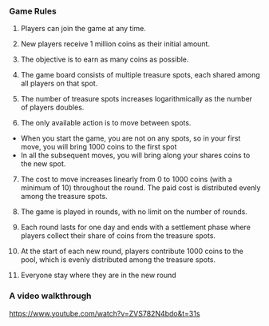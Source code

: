 ### Game Rules

1. Players can join the game at any time.

2. New players receive 1 million coins as their initial amount.

3. The objective is to earn as many coins as possible.

4. The game board consists of multiple treasure spots, each shared among all players on that spot. 
 
5. The number of treasure spots increases logarithmically as the number of players doubles.

6. The only available action is to move between spots.

- When you start the game, you are not on any spots, so in your first move, you will bring 1000 coins to the first spot
- In all the subsequent moves, you will bring along your shares coins to the new spot.

7. The cost to move increases linearly from 0 to 1000 coins (with a minimum of 10) throughout the round. The paid cost is distributed evenly among the treasure spots.

8. The game is played in rounds, with no limit on the number of rounds.

9. Each round lasts for one day and ends with a settlement phase where players collect their share of coins from the treasure spots.

10. At the start of each new round, players contribute 1000 coins to the pool, which is evenly distributed among the treasure spots.

11. Everyone stay where they are in the new round

### A video walkthrough 

https://www.youtube.com/watch?v=ZVS782N4bdo&t=31s
